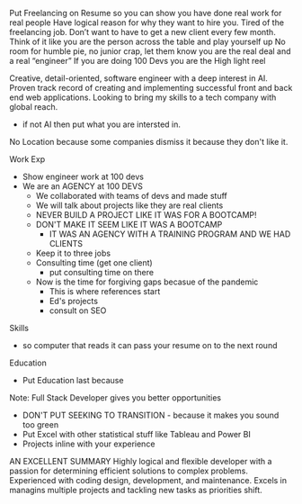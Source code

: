 Put Freelancing on Resume so you can show you have done real work for real people
Have logical reason for why they want to hire you. Tired of the freelancing job. Don’t want to have to get a new client every few month.
Think of it like you are the person across the table and play yourself up
No room for humble pie, no junior crap, let them know you are the real deal and a real “engineer”
If you are doing 100 Devs you are the High light reel

Creative, detail-oriented, software engineer with a deep interest in AI. Proven track record of creating and implementing successful front and back end web applications. Looking to bring my skills to a tech company with global reach.

- if not AI then put what you are intersted in.

No Location because some companies dismiss it because they don't like it.

Work Exp

- Show engineer work at 100 devs
- We are an AGENCY at 100 DEVS
  - We collaborated with teams of devs and made stuff
  - We will talk about projects like they are real clients
  - NEVER BUILD A PROJECT LIKE IT WAS FOR A BOOTCAMP!
  - DON'T MAKE IT SEEM LIKE IT WAS A BOOTCAMP
    - IT WAS AN AGENCY WITH A TRAINING PROGRAM AND WE HAD CLIENTS
  - Keep it to three jobs
  - Consulting time (get one client)
    - put consulting time on there
  - Now is the time for forgiving gaps becasue of the pandemic
    - This is where references start
    - Ed's projects
    - consult on SEO

Skills

- so computer that reads it can pass your resume on to the next round

Education

- Put Education last because

Note:
Full Stack Developer gives you better opportunities

- DON'T PUT SEEKING TO TRANSITION - because it makes you sound too green
- Put Excel with other statistical stuff like Tableau and Power BI
- Projects inline with your experience

AN EXCELLENT SUMMARY
Highly logical and flexible developer with a passion for determining efficient solutions to complex problems. Experienced with coding design, development, and maintenance. Excels in managins multiple projects and tackling new tasks as priorities shift.
